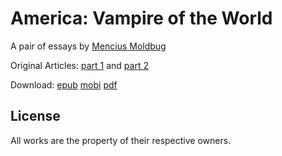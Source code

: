 # America: Vampire of the World

A pair of essays by [Mencius Moldbug](http://unqualified-reservations.blogspot.com/)

Original Articles:
[part 1](http://unqualified-reservations.blogspot.com/2008/08/america-vampire-of-world-part-1.html)
and
[part 2](http://unqualified-reservations.blogspot.com/2008/09/america-vampire-of-world-part-2.html)

Download:
[epub](http://keithanyan.github.io/VampireOfTheWorld.epub/VampireOfTheWorld.epub)
[mobi](http://keithanyan.github.io/VampireOfTheWorld.epub/VampireOfTheWorld.mobi)
[pdf](http://keithanyan.github.io/VampireOfTheWorld.epub/VampireOfTheWorld.pdf)


## License

All works are the property of their respective owners.
